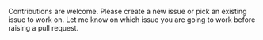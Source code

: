Contributions are welcome. Please create a new issue or pick an existing issue to work on. 
Let me know on which issue you are going to work before raising a pull request.